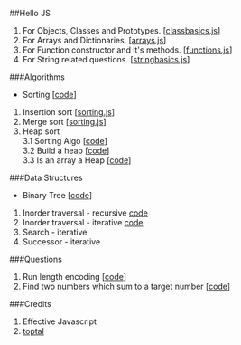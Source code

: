 ##Hello JS  

1. For Objects, Classes and Prototypes. [[classbasics.js](js/classbasics.js)]
2. For Arrays and Dictionaries. [[arrays.js](js/arrays.js)]
3. For Function constructor and it's methods. [[functions.js](js/functions.js)]
4. For String related questions. [[stringbasics.js](js/stringbasics.js)]

###Algorithms

- Sorting [[code](js/algo/sorting.js)]
 1. Insertion sort [[sorting.js](js/algo/sorting.js#L7)]
 2. Merge sort [[sorting.js](js/algo/sorting.js#L26)]
 3. Heap sort  
 3.1 Sorting Algo [[code](js/algo/sorting.js#L73)]  
 3.2 Build a heap [[code](js/algo/sorting.js#L88)]  
 3.3 Is an array a Heap [[code](js/algo/sorting.js#L126)]  

###Data Structures
- Binary Tree [[code](js/algo/tree.js)]
 1. Inorder traversal - recursive [code](js/algo/tree.js#29)
 2. Inorder traversal - iterative [code](js/algo/tree.js#40)
 3. Search - iterative
 4. Successor - iterative
  
###Questions
1. Run length encoding [[code](js/algo/questions.js#L7)]
2. Find two numbers which sum to a target number [[code](js/algo/questions.js#L33)]


###Credits
1. Effective Javascript
2. [toptal](www.toptal.com)
